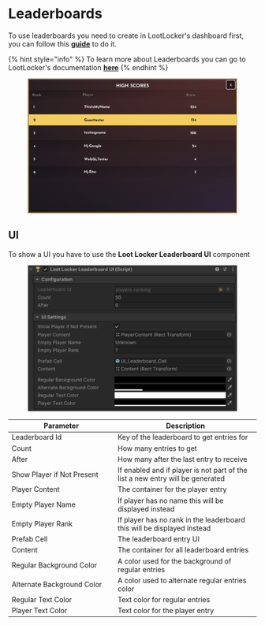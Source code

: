 # Leaderboards

To use leaderboards you need to create in LootLocker's dashboard first, you can follow this [**guide**](https://docs.lootlocker.com/game-systems/leaderboards/create-a-leaderboard) to do it.

{% hint style="info" %}
To learn more about Leaderboards you can go to LootLocker's documentation [**here**](https://docs.lootlocker.com/game-systems/leaderboards)
{% endhint %}

<figure><img src="../../../.gitbook/assets/image (63).png" alt=""><figcaption></figcaption></figure>

## UI

To show a UI you have to use the **Loot Locker Leaderboard UI** component

<figure><img src="../../../.gitbook/assets/image (79).png" alt=""><figcaption></figcaption></figure>

<table><thead><tr><th width="201">Parameter</th><th>Description</th></tr></thead><tbody><tr><td>Leaderboard Id</td><td>Key of the leaderboard to get entries for</td></tr><tr><td>Count</td><td>How many entries to get</td></tr><tr><td>After</td><td>How many after the last entry to receive</td></tr><tr><td>Show Player if Not Present</td><td>If enabled and if player is not part of the list a new entry will be generated</td></tr><tr><td>Player Content</td><td>The container for the player entry</td></tr><tr><td>Empty Player Name</td><td>If player has no name this will be displayed instead</td></tr><tr><td>Empty Player Rank</td><td>If player has no rank in the leaderboard this will be displayed instead</td></tr><tr><td>Prefab Cell</td><td>The leaderboard entry UI</td></tr><tr><td>Content</td><td>The container for all leaderboard entries</td></tr><tr><td>Regular Background Color </td><td>A color used for the background of regular entries</td></tr><tr><td>Alternate Background Color</td><td>A color used to alternate regular entries color</td></tr><tr><td>Regular Text Color</td><td>Text color for regular entries</td></tr><tr><td>Player Text Color</td><td>Text color for the player entry</td></tr></tbody></table>

